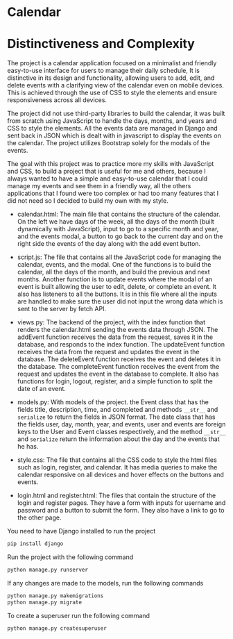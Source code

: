# Calendar

# Distinctiveness and Complexity

The project is a calendar application focused on a minimalist and friendly easy-to-use interface for users to manage their daily schedule, It is distinctive in its design and functionality, allowing users to add, edit, and delete events with a clarifying view of the calendar even on mobile devices. This is achieved through the use of CSS to style the elements and ensure responsiveness across all devices.

The project did not use third-party libraries to build the calendar, it was built from scratch using JavaScript to handle the days, months, and years and CSS to style the elements. All the events data are managed in Django and sent back in JSON which is dealt with in javascript to display the events on the calendar. The project utilizes Bootstrap solely for the modals of the events.

The goal with this project was to practice more my skills with JavaScript and CSS, to build a project that is useful for me and others, because I always wanted to have a simple and easy-to-use calendar that I could manage my events and see them in a friendly way, all the others applications that I found were too complex or had too many features that I did not need so I decided to build my own with my style.

- calendar.html: The main file that contains the structure of the calendar. On the left we have days of the week, all the days of the month (built dynamically with JavaScript), input to go to a specific month and year, and the events modal, a button to go back to the current day and on the right side the events of the day along with the add event button.

- script.js: The file that contains all the JavaScript code for managing the calendar, events, and the modal. One of the functions is to build the calendar, all the days of the month, and build the previous and next months. Another function is to update events where the modal of an event is built allowing the user to edit, delete, or complete an event. It also has listeners to all the buttons. It is in this file where all the inputs are handled to make sure the user did not input the wrong data which is sent to the server by fetch API.

- views.py: The backend of the project, with the index function that renders the calendar.html sending the events data through JSON. The addEvent function receives the data from the request, saves it in the database, and responds to the index function. The updateEvent function receives the data from the request and updates the event in the database. The deleteEvent function receives the event and deletes it in the database. The completeEvent function receives the event from the request and updates the event in the database to complete.
It also has functions for login, logout, register, and a simple function to split the date of an event.

- models.py: With models of the project. the Event class that has the fields title, description, time, and completed and methods `__str__` and `serialize` to return the fields in JSON format. The date class that has the fields user, day, month, year, and events, user and events are foreign keys to the User and Event classes respectively, and the method `__str__` and `serialize` return the information about the day and the events that he has.

- style.css: The file that contains all the CSS code to style the html files such as login, register, and calendar. It has media queries to make the calendar responsive on all devices and hover effects on the buttons and events.

- login.html and register.html: The files that contain the structure of the login and register pages. They have a form with inputs for username and password and a button to submit the form. They also have a link to go to the other page.

You need to have Django installed to run the project

```bash
pip install django
```

Run the project with the following command
```bash
python manage.py runserver
```
If any changes are made to the models, run the following commands
```bash
python manage.py makemigrations
python manage.py migrate
```

To create a superuser run the following command
```bash
python manage.py createsuperuser
```